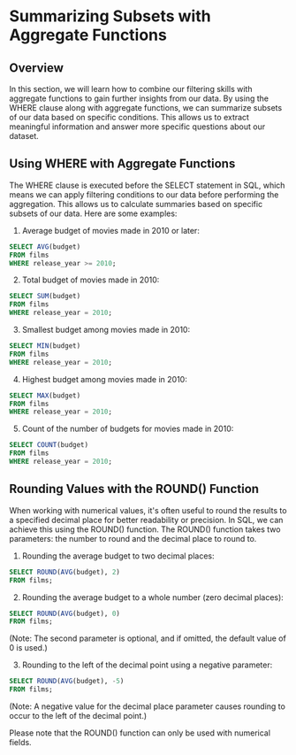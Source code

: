 # Summarizing Subsets with Aggregate Functions

## Overview
In this section, we will learn how to combine our filtering skills with aggregate functions to gain further insights from our data. By using the WHERE clause along with aggregate functions, we can summarize subsets of our data based on specific conditions. This allows us to extract meaningful information and answer more specific questions about our dataset.

## Using WHERE with Aggregate Functions
The WHERE clause is executed before the SELECT statement in SQL, which means we can apply filtering conditions to our data before performing the aggregation. This allows us to calculate summaries based on specific subsets of our data. Here are some examples:

1. Average budget of movies made in 2010 or later:
```sql
SELECT AVG(budget)
FROM films
WHERE release_year >= 2010;
```

2. Total budget of movies made in 2010:
```sql
SELECT SUM(budget)
FROM films
WHERE release_year = 2010;
```

3. Smallest budget among movies made in 2010:
```sql
SELECT MIN(budget)
FROM films
WHERE release_year = 2010;
```

4. Highest budget among movies made in 2010:
```sql
SELECT MAX(budget)
FROM films
WHERE release_year = 2010;
```

5. Count of the number of budgets for movies made in 2010:
```sql
SELECT COUNT(budget)
FROM films
WHERE release_year = 2010;
```

## Rounding Values with the ROUND() Function
When working with numerical values, it's often useful to round the results to a specified decimal place for better readability or precision. In SQL, we can achieve this using the ROUND() function. The ROUND() function takes two parameters: the number to round and the decimal place to round to.

1. Rounding the average budget to two decimal places:
```sql
SELECT ROUND(AVG(budget), 2)
FROM films;
```

2. Rounding the average budget to a whole number (zero decimal places):
```sql
SELECT ROUND(AVG(budget), 0)
FROM films;
```
(Note: The second parameter is optional, and if omitted, the default value of 0 is used.)

3. Rounding to the left of the decimal point using a negative parameter:
```sql
SELECT ROUND(AVG(budget), -5)
FROM films;
```
(Note: A negative value for the decimal place parameter causes rounding to occur to the left of the decimal point.)

Please note that the ROUND() function can only be used with numerical fields.

